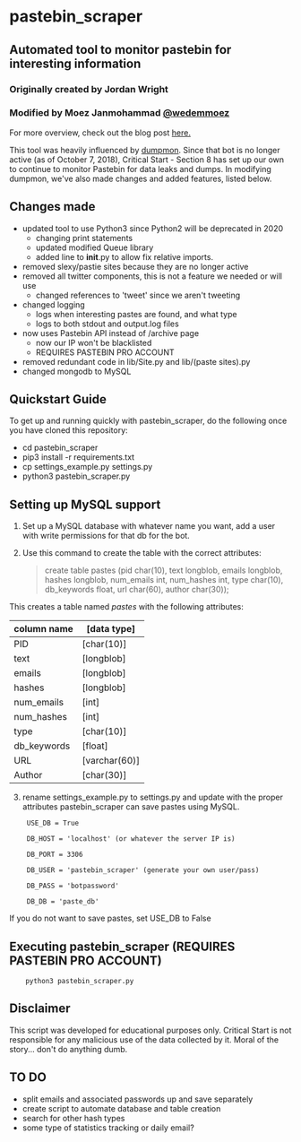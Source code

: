 # pastebin_scraper
## Automated tool to monitor pastebin for interesting information
### Originally created by Jordan Wright
### Modified by Moez Janmohammad [@wedemmoez](http://www.twitter.com/wedemmoez)


For more overview, check out the blog post [here.](https://www.criticalstart.com/2019/03/automated-tool-to-monitor-pastebin-for-interesting-information/)

This tool was heavily influenced by [dumpmon](http://www.github.com/jordan-wright/dumpmon). Since that bot is no longer active (as of October 7, 2018), Critical Start - Section 8 has set up our own to continue to monitor Pastebin for data leaks and dumps. In modifying dumpmon, we've also made changes and added features, listed below. 


## Changes made
* updated tool to use Python3 since Python2 will be deprecated in 2020
    * changing print statements
    * updated modified Queue library
    * added line to __init__.py to allow fix relative imports.
* removed slexy/pastie sites because they are no longer active
* removed all twitter components, this is not a feature we needed or will use
    * changed references to 'tweet' since we aren't tweeting
* changed logging
    * logs when interesting pastes are found, and what type
    * logs to both stdout and output.log files
* now uses Pastebin API instead of /archive page
    * now our IP won't be blacklisted
    * REQUIRES PASTEBIN PRO ACCOUNT
* removed redundant code in lib/Site.py and lib/(paste sites).py
* changed mongodb to MySQL 

## Quickstart Guide
To get up and running quickly with pastebin_scraper, do the following once you have cloned this repository:
* cd pastebin_scraper
* pip3 install -r requirements.txt
* cp settings_example.py settings.py
* python3 pastebin_scraper.py

## Setting up MySQL support
1. Set up a MySQL database with whatever name you want, add a user with write permissions for that db for the bot.
2. Use this command to create the table with the correct attributes:

    > create table pastes (pid char(10), text longblob, emails longblob, hashes longblob, num_emails int, num_hashes int, type char(10), db_keywords float, url char(60), author char(30));

This creates a table named *pastes* with the following attributes:

column name | [data type]
------------ | -------------
PID | [char(10)]
text | [longblob]
emails | [longblob]
hashes | [longblob]
num_emails | [int]
num_hashes | [int]
type | [char(10)]
db_keywords |[float]
URL | [varchar(60)]
Author | [char(30)]
3. rename settings_example.py to settings.py and update with the proper attributes
    pastebin_scraper can save pastes using MySQL.

        USE_DB = True

        DB_HOST = 'localhost' (or whatever the server IP is)

        DB_PORT = 3306

        DB_USER = 'pastebin_scraper' (generate your own user/pass)
        
        DB_PASS = 'botpassword'

        DB_DB = 'paste_db'

If you do not want to save pastes, set USE_DB to False

## Executing pastebin_scraper (REQUIRES PASTEBIN PRO ACCOUNT)
        python3 pastebin_scraper.py

## Disclaimer
This script was developed for educational purposes only. Critical Start is not responsible for any malicious use of the data collected by it. Moral of the story... don't do anything dumb.

## TO DO
* split emails and associated passwords up and save separately
* create script to automate database and table creation
* search for other hash types
* some type of statistics tracking or daily email? 
